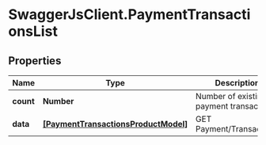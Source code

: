 # SwaggerJsClient.PaymentTransactionsList

## Properties
Name | Type | Description | Notes
------------ | ------------- | ------------- | -------------
**count** | **Number** | Number of existing payment transactions | [optional] 
**data** | [**[PaymentTransactionsProductModel]**](PaymentTransactionsProductModel.md) | GET Payment/Transactions | [optional] 


